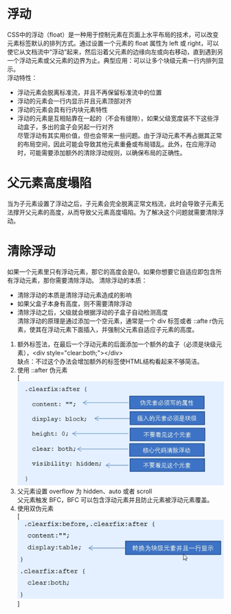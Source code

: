 # 浮动
CSS中的浮动（float）是一种用于控制元素在页面上水平布局的技术，可以改变元素标签默认的排列方式。通过设置一个元素的 float 属性为 left 或 right，可以使它从文档流中“浮动”起来，然后沿着父元素的边缘向左或向右移动，直到遇到另一个浮动元素或父元素的边界为止。典型应用：可以让多个块级元素一行内排列显示。  
浮动特性： 
* 浮动元素会脱离标准流，并且不再保留标准流中的位置  
* 浮动的元素会一行内显示并且元素顶部对齐  
* 浮动的元素会具有行内块元素特性  
* 浮动的元素是互相贴靠在一起的（不会有缝隙），如果父级宽度装不下这些浮动盒子，多出的盒子会另起一行对齐  
尽管浮动有其实用价值，但也会带来一些问题。由于浮动元素不再占据其正常的布局空间，因此可能会导致其他元素重叠或布局错乱。此外，在应用浮动时，可能需要添加额外的清除浮动规则，以确保布局的正确性。

# 父元素高度塌陷
当为子元素设置了浮动之后，子元素会完全脱离正常文档流，此时会导致子元素无法撑开父元素的高度，从而导致父元素高度塌陷。为了解决这个问题就需要清除浮动。  

# 清除浮动
如果一个元素里只有浮动元素，那它的高度会是0。如果你想要它自适应即包含所有浮动元素，那你需要清除浮动。 
清除浮动的本质： 
* 清除浮动的本质是清除浮动元素造成的影响  
* 如果父盒子本身有高度，则不需要清除浮动  
* 清除浮动之后，父级就会根据浮动的子盒子自动检测高度  
清除浮动的原理是通过添加一个空元素，通常是一个 div 标签或者 ::afte r伪元素，使其在浮动元素下面插入，并强制父元素自适应子元素的高度。  
1. 额外标签法，在最后一个浮动元素的后面添加一个额外的盒子（必须是块级元素），&lt;div style="clear:both;">&lt;/div>  
缺点：不过这个办法会增加额外的标签使HTML结构看起来不够简洁。  
2. 使用 ::after 伪元素  
[![float1](/images/float1.png)
3. 父元素设置 overflow 为 hidden、auto 或者 scroll  
父元素触发 BFC，BFC 可以包含浮动元素并且防止元素被浮动元素覆盖。  
4. 使用双伪元素  
[![float2](/images/float2.png)]
